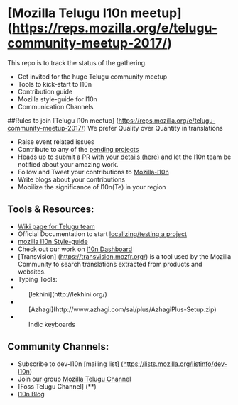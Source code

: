 # [Mozilla Telugu l10n meetup] (https://reps.mozilla.org/e/telugu-community-meetup-2017/)

This repo is to track the status of the gathering.

* Get invited for the huge Telugu community meetup
* Tools to kick-start to l10n
* Contribution guide
* Mozilla style-guide for l10n
* Communication Channels

##Rules to join [Telugu l10n meetup] (https://reps.mozilla.org/e/telugu-community-meetup-2017/)
</b> We prefer Quality over Quantity in translations </b>
* Raise event related issues
* Contribute to any of the [pending projects](https://pontoon.mozilla.org/te/)
* Heads up to submit a PR with [your details (here)](/prerequisites.md) and let the l10n team be notified about your amazing work.
* Follow and Tweet your contributions to [Mozilla-l10n](https://twitter.com/mozilla_l10n)
* Write blogs about your contributions
* Mobilize the significance of l10n(Te) in your region

## Tools & Resources: 
* [Wiki page for Telugu team](https://wiki.mozilla.org/L10n:Teams:te)
* Official Documentation to start [localizing/testing a project](https://mozilla-l10n.github.io/localizer-documentation/)
* [mozilla l10n Style-guide](https://developer.mozilla.org/en-US/docs/L10n_Style_Guide)
* Check out our work on [l10n Dashboard](https://l10n.mozilla-community.org/webdashboard/?locale=te)
* [Transvision] (https://transvision.mozfr.org/) is a tool used by the Mozilla Community to search translations extracted from products and websites. 
* Typing Tools:
	<li><ul>[lekhini](http://lekhini.org/)</li></ul>
	<li><ul>[Azhagi](http://www.azhagi.com/sai/plus/AzhagiPlus-Setup.zip)</li></ul>
	<li><ul> Indic keyboards </ul></li> 	

## Community Channels: 
* Subscribe to dev-l10n [mailing list] (https://lists.mozilla.org/listinfo/dev-l10n)
* Join our group [Mozilla Telugu Channel](https://t.me/joinchat/AAAAAEFQaXicCPeaeVIm_Q)
* [Foss Telugu Channel] (**)
* [l10n Blog](http://blog.mozilla.org/l10n/)




